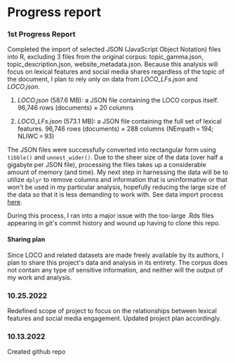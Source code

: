 # Progress report

### 1st Progress Report 

Completed the import of selected JSON (JavaScript Object Notation) files into R, excluding 3 files from the original corpus: topic_gamma.json, topic_description.json, website_metadata.json. Because this analysis will focus on lexical features and social media shares regardless of the topic of the document, I plan to rely only on data from *LOCO_LFs.json* and *LOCO.json*.

1. *LOCO.json* (587.6 MB): a JSON file containing the LOCO corpus itself. 96,746 rows (documents) × 20 columns 

1. *LOCO_LFs.json* (573.1 MB): a JSON file containing the full set of lexical features. 96,746 rows (documents) × 288 columns (NEmpath = 194; NLIWC = 93)

The JSON files were successfully converted into rectangular form using `tibble()` and `unnest_wider()`. Due to the sheer size of the data (over half a gigabyte per JSON file), processing the files takes up a considerable amount of memory (and time). My next step in harnessing the data will be to utilize `dplyr` to remove columns and information that is uninformative or that won't be used in my particular analysis, hopefully reducing the large size of the data so that it is less demanding to work with. See data import process [here](blob/main/data/data_import.md).  

During this process, I ran into a major issue with the too-large .Rds files appearing in git's commit history and wound up having to clone this repo.

#### Sharing plan
Since LOCO and related datasets are made freely available by its authors, I plan to share this project's data and analysis in its entirety. The corpus does not contain any type of sensitive information, and neither will the output of my work and analysis.

### 10.25.2022

Redefined scope of project to focus on the relationships between lexical features and social media engagement. 
Updated project plan accordingly. 

### 10.13.2022

Created github repo

